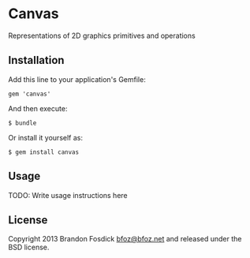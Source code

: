 # Canvas

Representations of 2D graphics primitives and operations

## Installation

Add this line to your application's Gemfile:

    gem 'canvas'

And then execute:

    $ bundle

Or install it yourself as:

    $ gem install canvas

## Usage

TODO: Write usage instructions here

License
-------

Copyright 2013 Brandon Fosdick <bfoz@bfoz.net> and released under the BSD license.